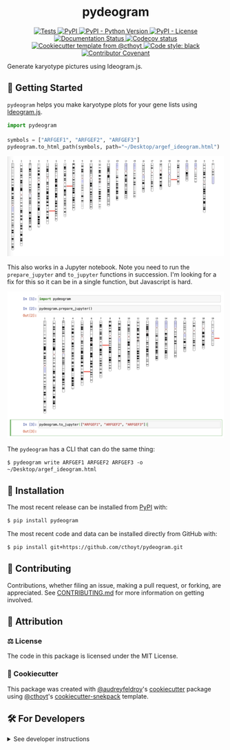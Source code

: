 <!--
<p align="center">
  <img src="https://github.com/cthoyt/pydeogram/raw/main/docs/source/logo.png" height="150">
</p>
-->

<h1 align="center">
  pydeogram
</h1>

<p align="center">
    <a href="https://github.com/cthoyt/pydeogram/actions?query=workflow%3ATests">
        <img alt="Tests" src="https://github.com/cthoyt/pydeogram/workflows/Tests/badge.svg" />
    </a>
    <a href="https://pypi.org/project/pydeogram">
        <img alt="PyPI" src="https://img.shields.io/pypi/v/pydeogram" />
    </a>
    <a href="https://pypi.org/project/pydeogram">
        <img alt="PyPI - Python Version" src="https://img.shields.io/pypi/pyversions/pydeogram" />
    </a>
    <a href="https://github.com/cthoyt/pydeogram/blob/main/LICENSE">
        <img alt="PyPI - License" src="https://img.shields.io/pypi/l/pydeogram" />
    </a>
    <a href='https://pydeogram.readthedocs.io/en/latest/?badge=latest'>
        <img src='https://readthedocs.org/projects/pydeogram/badge/?version=latest' alt='Documentation Status' />
    </a>
    <a href="https://codecov.io/gh/cthoyt/pydeogram/branch/main">
        <img src="https://codecov.io/gh/cthoyt/pydeogram/branch/main/graph/badge.svg" alt="Codecov status" />
    </a>  
    <a href="https://github.com/cthoyt/cookiecutter-python-package">
        <img alt="Cookiecutter template from @cthoyt" src="https://img.shields.io/badge/Cookiecutter-snekpack-blue" /> 
    </a>
    <a href='https://github.com/psf/black'>
        <img src='https://img.shields.io/badge/code%20style-black-000000.svg' alt='Code style: black' />
    </a>
    <a href="https://github.com/cthoyt/pydeogram/blob/main/.github/CODE_OF_CONDUCT.md">
        <img src="https://img.shields.io/badge/Contributor%20Covenant-2.1-4baaaa.svg" alt="Contributor Covenant"/>
    </a>
</p>

Generate karyotype pictures using Ideogram.js.

## 💪 Getting Started

`pydeogram` helps you make karyotype plots for your gene lists using
[Ideogram.js](https://github.com/eweitz/ideogram).

```python
import pydeogram

symbols = ["ARFGEF1", "ARFGEF2", "ARFGEF3"]
pydeogram.to_html_path(symbols, path="~/Desktop/argef_ideogram.html")
```

![](docs/source/img/arfgef_screenshot.png)

This also works in a Jupyter notebook. Note you need to run the
`prepare_jupyter` and `to_jupyter` functions in succession. I'm looking
for a fix for this so it can be in a single function, but Javascript is 
hard.

![](docs/source/img/jupyter_demo.png)

The `pydeogram` has a CLI that can do the same thing:

```shell
$ pydeogram write ARFGEF1 ARFGEF2 ARFGEF3 -o ~/Desktop/argef_ideogram.html
```

## 🚀 Installation

The most recent release can be installed from
[PyPI](https://pypi.org/project/pydeogram/) with:

```bash
$ pip install pydeogram
```

The most recent code and data can be installed directly from GitHub with:

```bash
$ pip install git+https://github.com/cthoyt/pydeogram.git
```

## 👐 Contributing

Contributions, whether filing an issue, making a pull request, or forking, are appreciated. See
[CONTRIBUTING.md](https://github.com/cthoyt/pydeogram/blob/master/.github/CONTRIBUTING.md) for more information on getting involved.

## 👋 Attribution

### ⚖️ License

The code in this package is licensed under the MIT License.

### 🍪 Cookiecutter

This package was created with [@audreyfeldroy](https://github.com/audreyfeldroy)'s
[cookiecutter](https://github.com/cookiecutter/cookiecutter) package using [@cthoyt](https://github.com/cthoyt)'s
[cookiecutter-snekpack](https://github.com/cthoyt/cookiecutter-snekpack) template.

## 🛠️ For Developers

<details>
  <summary>See developer instructions</summary>


The final section of the README is for if you want to get involved by making a code contribution.

### Development Installation

To install in development mode, use the following:

```bash
$ git clone git+https://github.com/cthoyt/pydeogram.git
$ cd pydeogram
$ pip install -e .
```

### 🥼 Testing

After cloning the repository and installing `tox` with `pip install tox`, the unit tests in the `tests/` folder can be
run reproducibly with:

```shell
$ tox
```

Additionally, these tests are automatically re-run with each commit in a [GitHub Action](https://github.com/cthoyt/pydeogram/actions?query=workflow%3ATests).

### 📖 Building the Documentation

The documentation can be built locally using the following:

```shell
$ git clone git+https://github.com/cthoyt/pydeogram.git
$ cd pydeogram
$ tox -e docs
$ open docs/build/html/index.html
``` 

The documentation automatically installs the package as well as the `docs`
extra specified in the [`setup.cfg`](setup.cfg). `sphinx` plugins
like `texext` can be added there. Additionally, they need to be added to the
`extensions` list in [`docs/source/conf.py`](docs/source/conf.py).

### 📦 Making a Release

After installing the package in development mode and installing
`tox` with `pip install tox`, the commands for making a new release are contained within the `finish` environment
in `tox.ini`. Run the following from the shell:

```shell
$ tox -e finish
```

This script does the following:

1. Uses [Bump2Version](https://github.com/c4urself/bump2version) to switch the version number in the `setup.cfg`,
   `src/pydeogram/version.py`, and [`docs/source/conf.py`](docs/source/conf.py) to not have the `-dev` suffix
2. Packages the code in both a tar archive and a wheel using [`build`](https://github.com/pypa/build)
3. Uploads to PyPI using [`twine`](https://github.com/pypa/twine). Be sure to have a `.pypirc` file configured to avoid the need for manual input at this
   step
4. Push to GitHub. You'll need to make a release going with the commit where the version was bumped.
5. Bump the version to the next patch. If you made big changes and want to bump the version by minor, you can
   use `tox -e bumpversion minor` after.
</details>
